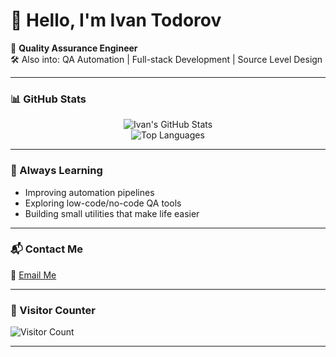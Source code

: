 # 👋 Hello, I'm Ivan Todorov

🎯 **Quality Assurance Engineer**  
🛠️ Also into: QA Automation | Full-stack Development | Source Level Design  


---

### 📊 GitHub Stats

<p align="center">
  <img src="https://github-readme-stats.vercel.app/api?username=mappertaurus&show_icons=true&theme=transparent&hide_rank=false" alt="Ivan's GitHub Stats" />
  <br/>
  <img src="https://github-readme-stats.vercel.app/api/top-langs/?username=mappertaurus&layout=compact&langs_count=6&theme=transparent&hide_progress=false" alt="Top Languages" />
</p>

---

### 🌱 Always Learning
- Improving automation pipelines  
- Exploring low-code/no-code QA tools  
- Building small utilities that make life easier  

---

### 📬 Contact Me

📧 [Email Me](https://mail.google.com/mail/?view=cm&fs=1&tf=1&source=mailto&to=mappertaurus@gmail.com)

---

### 👣 Visitor Counter

![Visitor Count](https://komarev.com/ghpvc/?username=mappertaurus&color=0e75b6&style=flat)

---

